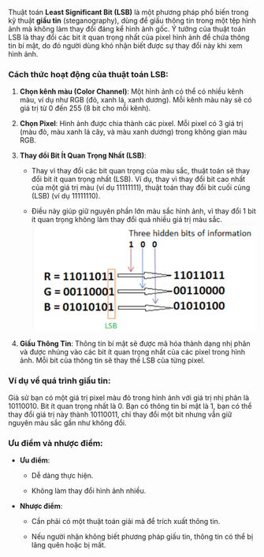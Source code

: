 Thuật toán **Least Significant Bit (LSB)** là một phương pháp phổ biến trong kỹ thuật **giấu tin** (steganography), dùng để giấu thông tin trong một tệp hình ảnh mà không làm thay đổi đáng kể hình ảnh gốc. Ý tưởng của thuật toán LSB là thay đổi các bit ít quan trọng nhất của pixel hình ảnh để chứa thông tin bí mật, do đó người dùng khó nhận biết được sự thay đổi này khi xem hình ảnh.

### Cách thức hoạt động của thuật toán LSB:

1.  **Chọn kênh màu (Color Channel)**: Một hình ảnh có thể có nhiều kênh màu, ví dụ như RGB (đỏ, xanh lá, xanh dương). Mỗi kênh màu này sẽ có giá trị từ 0 đến 255 (8 bit cho mỗi kênh).
    
2.  **Chọn Pixel**: Hình ảnh được chia thành các pixel. Mỗi pixel có 3 giá trị (màu đỏ, màu xanh lá cây, và màu xanh dương) trong không gian màu RGB.
    
3.  **Thay đổi Bit Ít Quan Trọng Nhất (LSB)**:
    
    *   Thay vì thay đổi các bit quan trọng của màu sắc, thuật toán sẽ thay đổi bit ít quan trọng nhất (LSB). Ví dụ, thay vì thay đổi bit cao nhất của một giá trị màu (ví dụ 11111111), thuật toán thay đổi bit cuối cùng (LSB) (ví dụ 11111110).
        
    *   Điều này giúp giữ nguyên phần lớn màu sắc hình ảnh, vì thay đổi 1 bit ít quan trọng không làm thay đổi quá nhiều giá trị màu sắc.  
    ![atl](images/LBS.png)


        
4.  **Giấu Thông Tin**: Thông tin bí mật sẽ được mã hóa thành dạng nhị phân và được nhúng vào các bit ít quan trọng nhất của các pixel trong hình ảnh. Mỗi bit của thông tin sẽ thay thế LSB của từng pixel.
    

### Ví dụ về quá trình giấu tin:

Giả sử bạn có một giá trị pixel màu đỏ trong hình ảnh với giá trị nhị phân là 10110010. Bit ít quan trọng nhất là 0. Bạn có thông tin bí mật là 1, bạn có thể thay đổi giá trị này thành 10110011, chỉ thay đổi một bit nhưng vẫn giữ nguyên màu sắc gần như không đổi.

### Ưu điểm và nhược điểm:

*   **Ưu điểm**:
    
    *   Dễ dàng thực hiện.
        
    *   Không làm thay đổi hình ảnh nhiều.
        
*   **Nhược điểm**:
    
    *   Cần phải có một thuật toán giải mã để trích xuất thông tin.
        
    *   Nếu người nhận không biết phương pháp giấu tin, thông tin có thể bị lãng quên hoặc bị mất.

[def]: images/LBS.png